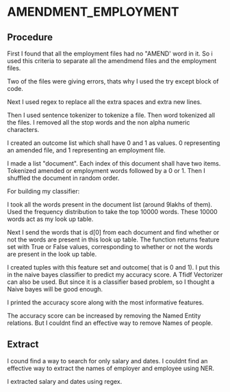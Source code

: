 # AMENDMENT_EMPLOYMENT

## Procedure

First I found that all the employment files had no "AMEND' word in it. So i used this criteria to separate all the amendmend files and the employment files. 

Two of the files were giving errors, thats why I used the try except block of code.

Next I used regex to replace all the extra spaces and extra new lines.

Then I used sentence tokenizer to tokenize a file. Then word tokenized all the files. I removed all the stop words and the non alpha numeric characters.

I created an outcome list which shall have 0 and 1 as values. 0 representing an amended file, and 1 representing an employment file.

I made a list "document". Each index of this document shall have two items. Tokenized amended or employment words followed by a 0 or 1.
Then I shuffled the document in random order.

For building my classifier:

I took all the words present in the document list (around 9lakhs of them). Used the frequency distribution to take the top 10000 words. These 10000 words act as my look up table.

Next I send the words that is d[0] from each document and find whether or not the words are present in this look up table. The function returns feature set with True or False values, corresponding to whether or not the words are present in the look up table.

I created tuples with this feature set and outcome( that is 0 and 1). I put this in the naive bayes classifier to predict my accuracy score. A Tfidf Vectorizer can also be used. But since it is a classifier based problem, so I thought a Naive bayes will be good enough.

I printed the accuracy score along with the most informative features.

The accuracy score can be increased by removing the Named Entity relations. But I couldnt find an effective way to remove Names of people.

## Extract

I cound find a way to search for only salary and dates. I couldnt find an effective way to extract the names of employer and employee using NER.

I extracted salary and dates using regex.

